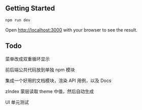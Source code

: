 ## Getting Started

```bash
npm run dev
```

Open [http://localhost:3000](http://localhost:3000) with your browser to see the result.

## Todo

菜单改成双重循环显示

前后端公共代码放到单独 npm 模块

集成一个好用的文档模块，渲染 API 用例，以及 Docs

zIndex 蒙层读取 theme 中值，然后自动生成

UI 单元测试